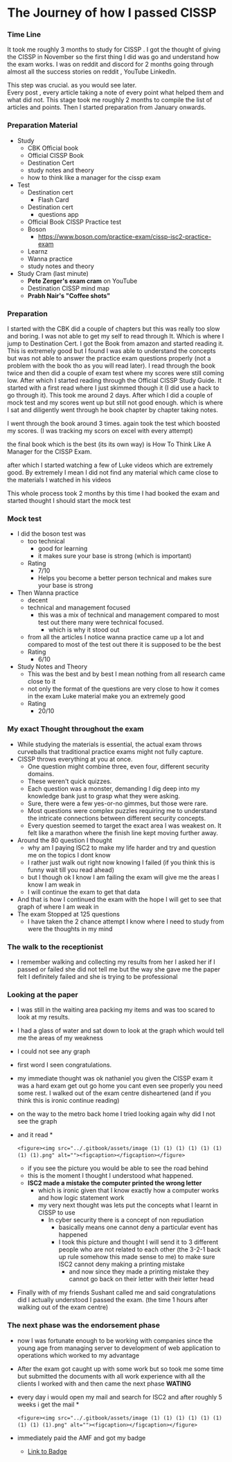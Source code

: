 # The Journey of how I passed CISSP

### Time Line

It took me roughly 3 months to study for CISSP . I got the thought of giving the CISSP in November so the first thing I did was go and understand how the exam works. I was on reddit and discord for 2 months going through almost all the success stories on reddit , YouTube LinkedIn.

This step was crucial. as you would see later.\
Every post , every article taking a note of every point what helped them and what did not. This stage took me roughly 2 months to compile the list of articles and points. Then I started preparation from January onwards.

### Preparation Material

* Study
  * CBK Official book
  * Official CISSP Book
  * Destination Cert
  * study notes and theory
  * how to think like a manager for the cissp exam
* Test
  * Destination cert
    * Flash Card
  * Destination cert
    * questions app
  * Official Book CISSP Practice test
  * Boson
    * https://www.boson.com/practice-exam/cissp-isc2-practice-exam
  * Learnz
  * Wanna practice
  * study notes and theory
* Study Cram (last minute)
  * **Pete Zerger's exam cram** on YouTube
  * Destination CISSP mind map
  * **Prabh Nair's "Coffee shots"**

### Preparation

I started with the CBK did a couple of chapters but this was really too slow and boring. I was not able to get my self to read through It. Which is where I jump to Destination Cert. I got the Book from amazon and started reading it. This is extremely good but I found I was able to understand the concepts but was not able to answer the practice exam questions properly (not a problem with the book tho as you will read later). I read through the book twice and then did a couple of exam test where my scores were still coming low. After which I started reading through the Official CISSP Study Guide. It started with a first read where I just skimmed though it (I did use a hack to go through it). This took me around 2 days. After which I did a couple of mock test and my scores went up but still not good enough. which is where I sat and diligently went through he book chapter by chapter taking notes.

I went through the book around 3 times. again took the test which boosted my scores. (I was tracking my scors on excel with every attempt)

the final book which is the best (its its own way) is How To Think Like A Manager for the CISSP Exam.

after which I started watching a few of Luke videos which are extremely good. By extremely I mean I did not find any material which came close to the materials I watched in his videos

This whole process took 2 months by this time I had booked the exam and started thought I should start the mock test

### Mock test

* I did the boson test was
  * too technical
    * good for learning
    * it makes sure your base is strong (which is important)
  * Rating
    * 7/10
    * Helps you become a better person technical and makes sure your base is strong
* Then Wanna practice
  * decent
  * technical and management focused
    * this was a mix of technical and management compared to most test out there many were technical focused.
      * which is why it stood out
  * from all the articles I notice wanna practice came up a lot and compared to most of the test out there it is supposed to be the best
  * Rating
    * 6/10
* Study Notes and Theory
  * This was the best and by best I mean nothing from all research came close to it
  * not only the format of the questions are very close to how it comes in the exam Luke material make you an extremely good
  * Rating&#x20;
    * 20/10

### My exact Thought throughout the exam

* While studying the materials is essential, the actual exam throws curveballs that traditional practice exams might not fully capture.
* CISSP throws everything at you at once.
  * One question might combine three, even four, different security domains.
  * These weren't quick quizzes.
  * Each question was a monster, demanding I dig deep into my knowledge bank just to grasp what they were asking.
  * Sure, there were a few yes-or-no gimmes, but those were rare.
  * Most questions were complex puzzles requiring me to understand the intricate connections between different security concepts.
  * Every question seemed to target the exact area I was weakest on. It felt like a marathon where the finish line kept moving further away.
* Around the 80 question I thought
  * why am I paying ISC2 to make my life harder and try and question me on the topics I dont know
  * I rather just walk out right now knowing I failed (if you think this is funny wait till you read ahead)
  * but I though ok I know I am failing the exam will give me the areas I know I am weak in
  * I will continue the exam to get that data
* And that is how I continued the exam with the hope I will get to see that graph of where I am weak in
* The exam Stopped at 125 questions
  * I have taken the 2 chance attempt I know where I need to study from were the thoughts in my mind

### The walk to the receptionist

* I remember walking and collecting my results from her I asked her if I passed or failed she did not tell me but the way she gave me the paper felt I definitely failed and she is trying to be professional&#x20;

### Looking at the paper

* I was still in the waiting area packing my items and was too scared to look at my results.
* I had a glass of water and sat down to look at the graph which would tell me the areas of my weakness
* I could not see any graph
* first word I seen congratulations.
* my immediate thought was ok nathaniel you given the CISSP exam it was a hard exam get out go home you cant even see properly you need some rest. I walked out of the exam centre disheartened (and if you think this is ironic continue reading)
* on the way to the metro back home I tried looking again why did I not see the graph
* and it read
  *

      <figure><img src="../.gitbook/assets/image (1) (1) (1) (1) (1) (1) (1) (1).png" alt=""><figcaption></figcaption></figure>
  * if you see the picture you would be able to see the road behind
  * this is the moment I thought I understood what happened.
  * **ISC2 made a mistake the computer printed the wrong letter**
    * which is ironic given that I know exactly how a computer works and how logic statement work
    * my very next thought was lets put the concepts what I learnt in CISSP to use
      * In cyber security there is a concept of non repudiation
        * basically means one cannot deny a particular event has happened
        * I took this picture and thought I will send it to 3 different people who are not related to each other (the 3-2-1 back up rule somehow this made sense to me) to make sure ISC2 cannot deny making a printing mistake
          * and now since they made a printing mistake they cannot go back on their letter with their letter head
* Finally with of my friends Sushant called me and said congratulations did I actually understood I passed the exam. (the time 1 hours after walking out of the exam centre)

### The next phase was the endorsement phase

* now I was fortunate enough to be working with companies since the young age from managing server to development of web application to operations which worked to my advantage
* After the exam got caught up with some work but so took me some time but submitted the documents with all work experience with all the clients I worked with and then came the next phase **WATING**
* every day i would open my mail and search for ISC2 and after roughly 5 weeks i get the mail
  *

      <figure><img src="../.gitbook/assets/image (1) (1) (1) (1) (1) (1) (1) (1) (1).png" alt=""><figcaption></figcaption></figure>
* immediately paid the AMF and got my badge
  * [Link to Badge](https://www.credly.com/badges/660f96e7-9751-4f67-b163-637f9608b47d)
